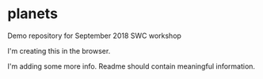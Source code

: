 # planets
Demo repository for September 2018 SWC workshop

I'm creating this in the browser.

I'm adding some more info.
Readme should contain meaningful information.
